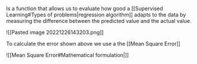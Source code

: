 Is a function that allows us to evaluate how good a [[Supervised Learning#Types of problems|regression algorithm]] adapts to the data by measuring the difference between the predicted value and the actual value. 

![[Pasted image 20221226143203.png]]

To calculate the error shown above we use a the [[Mean Square Error]] 

![[Mean Square Error#Mathematical formulation|]] 